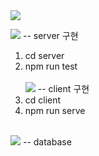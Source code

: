 <img src="https://capsule-render.vercel.app/api?type=slice&color=auto&height=300&section=header&text=Shopping%20SCM&fontSize=40&textBg=true&fontAlign=50" />

<img src="https://img.shields.io/badge/Node.js-43853D?style=for-the-badge&logo=node.js&logoColor=white" /> -- server 구현 
  1. cd server
  2. npm run test
<br></br>
<img src="https://img.shields.io/badge/Vue.js-35495E?style=for-the-badge&logo=vue.js&logoColor=4FC08D" /> -- client 구현
  1. cd client
  2. npm run serve </br>
</br>
<img src="https://img.shields.io/badge/MySQL-00000F?style=for-the-badge&logo=mysql&logoColor=white"> -- database

